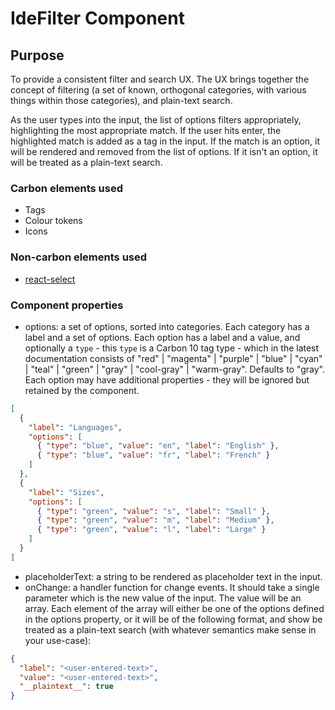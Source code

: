 # IdeFilter Component

## Purpose

To provide a consistent filter and search UX. The UX brings together the concept of filtering (a set of known, orthogonal categories, with various things within those categories), and plain-text search.

As the user types into the input, the list of options filters appropriately, highlighting the most appropriate match. If the user hits enter, the highlighted match is added as a tag in the input. If the match is an option, it will be rendered and removed from the list of options. If it isn't an option, it will be treated as a plain-text search.

### Carbon elements used

- Tags
- Colour tokens
- Icons

### Non-carbon elements used

- [react-select](https://react-select.com)

### Component properties

- options: a set of options, sorted into categories. Each category has a label and a set of options. Each option has a label and a value, and optionally a `type` - this `type` is a Carbon 10 tag type - which in the latest documentation consists of "red" | "magenta" | "purple" | "blue" | "cyan" | "teal" | "green" | "gray" | "cool-gray" | "warm-gray". Defaults to "gray". Each option may have additional properties - they will be ignored but retained by the component.

```json
[
  {
    "label": "Languages",
    "options": [
      { "type": "blue", "value": "en", "label": "English" },
      { "type": "blue", "value": "fr", "label": "French" }
    ]
  },
  {
    "label": "Sizes",
    "options": [
      { "type": "green", "value": "s", "label": "Small" },
      { "type": "green", "value": "m", "label": "Medium" },
      { "type": "green", "value": "l", "label": "Large" }
    ]
  }
]
```

- placeholderText: a string to be rendered as placeholder text in the input.
- onChange: a handler function for change events. It should take a single parameter which is the new value of the input. The value will be an array. Each element of the array will either be one of the options defined in the options property, or it will be of the following format, and show be treated as a plain-text search (with whatever semantics make sense in your use-case):

```json
{
  "label": "<user-entered-text>",
  "value": "<user-entered-text>",
  "__plaintext__": true
}
```
